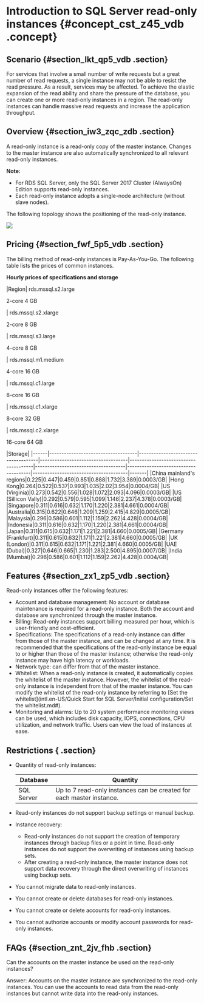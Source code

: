 # Introduction to SQL Server read-only instances {#concept_cst_z45_vdb .concept}

## Scenario {#section_lkt_qp5_vdb .section}

For services that involve a small number of write requests but a great number of read requests, a single instance may not be able to resist the read pressure. As a result, services may be affected. To achieve the elastic expansion of the read ability and share the pressure of the database, you can create one or more read-only instances in a region. The read-only instances can handle massive read requests and increase the application throughput.

## Overview {#section_iw3_zqc_zdb .section}

A read-only instance is a read-only copy of the master instance. Changes to the master instance are also automatically synchronized to all relevant read-only instances.

**Note:** 

-   For RDS SQL Server, only the SQL Server 2017 Cluster \(AlwaysOn\) Edition supports read-only instances.
-   Each read-only instance adopts a single-node architecture \(without slave nodes\).

The following topology shows the positioning of the read-only instance.

![](http://static-aliyun-doc.oss-cn-hangzhou.aliyuncs.com/assets/img/7826/15575537096089_en-US.png)

## Pricing {#section_fwf_5p5_vdb .section}

The billing method of read-only instances is Pay-As-You-Go. The following table lists the prices of common instances.

**Hourly prices of specifications and storage**

|Region| rds.mssql.s2.large

 2-core 4 GB

 | rds.mssql.s2.xlarge

 2-core 8 GB

 | rds.mssql.s3.large

 4-core 8 GB

 | rds.mssql.m1.medium

 4-core 16 GB

 | rds.mssql.c1.large

 8-core 16 GB

 | rds.mssql.c1.xlarge

 8-core 32 GB

 | rds.mssql.c2.xlarge

 16-core 64 GB

 |Storage|
|------|------------------------------------|-------------------------------------|------------------------------------|--------------------------------------|-------------------------------------|--------------------------------------|---------------------------------------|-------|
|China mainland's regions|$0.225|$0.447|$0.459|$0.851|$0.888|$1.732|$3.389|$0.0003/GB|
|Hong Kong|$0.264|$0.522|$0.537|$0.993|$1.035|$2.02|$3.954|$0.0004/GB|
|US \(Virginia\)|$0.273|$0.542|$0.556|$1.028|$1.072|$2.093|$4.096|$0.0003/GB|
|US \(Sillicon Vally\)|$0.292|$0.579|$0.595|$1.099|$1.146|$2.237|$4.378|$0.0003/GB|
|Singapore|$0.311|$0.616|$0.632|$1.170|$1.220|$2.381|$4.661|$0.0004/GB|
|Australia|$0.315|$0.622|$0.646|$1.209|$1.259|$2.415|$4.829|$0.0005/GB|
|Malaysia|$0.296|$0.586|$0.601|$1.112|$1.159|$2.262|$4.428|$0.0004/GB|
|Indonesia|$0.311|$0.616|$0.632|$1.170|$1.220|$2.381|$4.661|$0.0004/GB|
|Japan|$0.311|$0.615|$0.632|$1.171|$1.221|$2.381|$4.660|$0.0005/GB|
|Germany \(Frankfurt\)|$0.311|$0.615|$0.632|$1.171|$1.221|$2.381|$4.660|$0.0005/GB|
|UK \(London\)|$0.311|$0.615|$0.632|$1.171|$1.221|$2.381|$4.660|$0.0005/GB|
|UAE \(Dubai\)|$0.327|$0.646|$0.665|$1.230|$1.283|$2.500|$4.895|$0.0007/GB|
|India \(Mumbai\)|$0.296|$0.586|$0.601|$1.112|$1.159|$2.262|$4.428|$0.0004/GB|

## Features {#section_zx1_zp5_vdb .section}

Read-only instances offer the following features:

-   Account and database management: No account or database maintenance is required for a read-only instance. Both the account and database are synchronized through the master instance.
-   Billing: Read-only instances support billing measured per hour, which is user-friendly and cost-efficient.
-   Specifications: The specifications of a read-only instance can differ from those of the master instance, and can be changed at any time. It is recommended that the specifications of the read-only instance be equal to or higher than those of the master instance; otherwise the read-only instance may have high latency or workloads.
-   Network type: can differ from that of the master instance.
-   Whitelist: When a read-only instance is created, it automatically copies the whitelist of the master instance. However, the whitelist of the read-only instance is independent from that of the master instance. You can modify the whitelist of the read-only instance by referring to [Set the whitelist](intl.en-US/Quick Start for SQL Server/Initial configuration/Set the whitelist.md#).
-   Monitoring and alarms: Up to 20 system performance monitoring views can be used, which includes disk capacity, IOPS, connections, CPU utilization, and network traffic. Users can view the load of instances at ease.

## Restrictions { .section}

-   Quantity of read-only instances:

    |Database|Quantity|
    |--------|--------|
    |SQL Server|Up to 7 read-only instances can be created for each master instance.|

-   Read-only instances do not support backup settings or manual backup.
-   Instance recovery:
    -   Read-only instances do not support the creation of temporary instances through backup files or a point in time. Read-only instances do not support the overwriting of instances using backup sets.
    -   After creating a read-only instance, the master instance does not support data recovery through the direct overwriting of instances using backup sets.
-   You cannot migrate data to read-only instances.
-   You cannot create or delete databases for read-only instances.
-   You cannot create or delete accounts for read-only instances.
-   You cannot authorize accounts or modify account passwords for read-only instances.

## FAQs {#section_znt_2jv_fhb .section}

Can the accounts on the master instance be used on the read-only instances?

Answer: Accounts on the master instance are synchronized to the read-only instances. You can use the accounts to read data from the read-only instances but cannot write data into the read-only instances.

